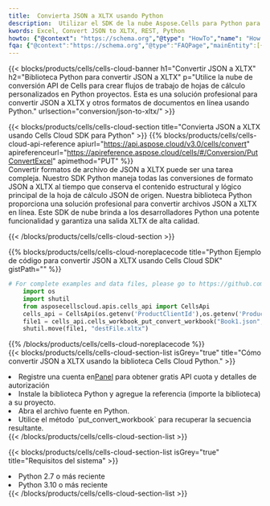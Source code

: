 ```yaml
---
title:  Convierta JSON a XLTX usando Python
description:  Utilizar el SDK de la nube Aspose.Cells para Python para convertir un archivo de formato JSON a un archivo de formato XLTX.
kwords: Excel, Convert JSON to XLTX, REST, Python
howto: {"@context": "https://schema.org","@type": "HowTo","name": "How to convert JSON to XLTX using the Cells Cloud Python library.","description": "How to convert JSON to XLTX using the Cells Cloud Python library.","image": {"@type": "ImageObject"},"url": "/python/conversion/json-to-xltx/","step": [{ "@type": "HowToStep","name": "How to convert JSON to XLTX using the Cells Cloud Python library. step 1", "image": {"@type": "ImageObject",},"url": "/python/conversion/json-to-xltx/","text": "Register an account at <a href='https://dashboard.aspose.cloud/'>Dashboard</a> to get free API quota & authorization details",},{ "@type": "HowToStep","name": "How to convert JSON to XLTX using the Cells Cloud Python library. step 1", "image": {"@type": "ImageObject",},"url": "/python/conversion/json-to-xltx/","text": "Install Python library and add the reference (import the library) to your project.",},{ "@type": "HowToStep","name": "How to convert JSON to XLTX using the Cells Cloud Python library. step 1", "image": {"@type": "ImageObject",},"url": "/python/conversion/json-to-xltx/","text": "Open the source file in Python.",},{ "@type": "HowToStep","name": "How to convert JSON to XLTX using the Cells Cloud Python library. step 1", "image": {"@type": "ImageObject",},"url": "/python/conversion/json-to-xltx/","text": "Use the `put_convert_workbook` method to retrieve the resulting stream.",}, ],"supply": {"@type": "HowToSupply","name": "document"},"tool": [{"@type": "HowToTool","name": "PyCharm, Visual Studio Code, Sublime, Eclipse"},{"@type": "HowToTool","name": "Aspose Cells"}],"totalTime": "PT6M"}
fqa: {"@context":"https://schema.org","@type":"FAQPage","mainEntity":[{"@type":"Question","name":"Why convert file formats in C# using REST API?","acceptedAnswer":{"@type":"Answer","text":"Documents are encoded in many ways, and some files may be incompatible with the software you use. To open and read such files, just convert them to appropriate file formats.<br/><ol><li>Install .NET SDK and add the reference (import the library) to your project.</li><li>Open the source file in C# using REST API.</li><li>Call the PutConvertWorkbookRequest() method, passing an output filename with required extension.</li><li>Get the result of conversion as a separate file.</li></ol>"}},{"@type":"Question","name":"What file formats can I convert with your C# library?","acceptedAnswer":{"@type":"Answer","text":"We support a variety of file formats for conversion using .NET library, including XLSX, Excel, xls , PDF, CSV, HTML, Markdown, XML, PNG, JPG, TIFF, Json, TXT and many more."}},{"@type":"Question","name":"What is the maximum allowed file size for conversion using this .NET library?","acceptedAnswer":{"@type":"Answer","text":"There are no file size limits for format conversions using .NET library."}}]}
---
```

{{< blocks/products/cells/cells-cloud-banner h1="Convertir JSON a XLTX" h2="Biblioteca Python para convertir JSON a XLTX" p="Utilice la nube de conversión API de Cells para crear flujos de trabajo de hojas de cálculo personalizados en Python proyectos. Esta es una solución profesional para convertir JSON a XLTX y otros formatos de documentos en línea usando Python." urlsection="conversion/json-to-xltx/" >}}

{{< blocks/products/cells/cells-cloud-section title="Convierta JSON a XLTX usando Cells Cloud SDK para Python" >}}
{{% blocks/products/cells/cells-cloud-api-reference apiurl="https://api.aspose.cloud/v3.0/cells/convert" apireferenceurl="https://apireference.aspose.cloud/cells/#/Conversion/PutConvertExcel" apimethod="PUT" %}}
<br/>
Convertir formatos de archivo de JSON a XLTX puede ser una tarea compleja. Nuestro SDK Python maneja todas las conversiones de formato JSON a XLTX al tiempo que conserva el contenido estructural y lógico principal de la hoja de cálculo JSON de origen. Nuestra biblioteca Python proporciona una solución profesional para convertir archivos JSON a XLTX en línea. Este SDK de nube brinda a los desarrolladores Python una potente funcionalidad y garantiza una salida XLTX de alta calidad.

{{< /blocks/products/cells/cells-cloud-section >}}

{{% blocks/products/cells/cells-cloud-noreplacecode title="Python Ejemplo de código para convertir JSON a XLTX usando Cells Cloud SDK" gistPath="" %}}
 
```python
# For complete examples and data files, please go to https://github.com/aspose-cells-cloud/aspose-cells-cloud-python/
    import os
    import shutil
    from asposecellscloud.apis.cells_api import CellsApi
    cells_api = CellsApi(os.getenv('ProductClientId'),os.getenv('ProductClientSecret'))
    file1 = cells_api.cells_workbook_put_convert_workbook("Book1.json",format="xltx")
    shutil.move(file1, "destFile.xltx")     
```
 
{{% /blocks/products/cells/cells-cloud-noreplacecode %}}
<br/>
{{< blocks/products/cells/cells-cloud-section-list isGrey="true" title="Cómo convertir JSON a XLTX usando la biblioteca Cells Cloud Python." >}}
<li> Registre una cuenta en<a href="https://dashboard.aspose.cloud/">Panel</a> para obtener gratis API cuota y detalles de autorización</li>
<li>Instale la biblioteca Python y agregue la referencia (importe la biblioteca) a su proyecto.</li>
<li>Abra el archivo fuente en Python.</li>
<li>Utilice el método `put_convert_workbook` para recuperar la secuencia resultante.</li>
{{< /blocks/products/cells/cells-cloud-section-list >}}

{{< blocks/products/cells/cells-cloud-section-list isGrey="true" title="Requisitos del sistema" >}}
<li>Python 2.7 o más reciente</li>
<li>Python 3.10 o más reciente</li>
{{< /blocks/products/cells/cells-cloud-section-list >}}
